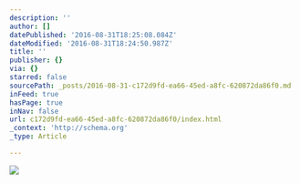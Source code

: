 ```yaml
---
description: ''
author: []
datePublished: '2016-08-31T18:25:08.084Z'
dateModified: '2016-08-31T18:24:50.987Z'
title: ''
publisher: {}
via: {}
starred: false
sourcePath: _posts/2016-08-31-c172d9fd-ea66-45ed-a8fc-620872da86f0.md
inFeed: true
hasPage: true
inNav: false
url: c172d9fd-ea66-45ed-a8fc-620872da86f0/index.html
_context: 'http://schema.org'
_type: Article

---
```

![](https://the-grid-user-content.s3-us-west-2.amazonaws.com/6cd340b1-ae6b-4a60-873d-268dda643811.jpg)